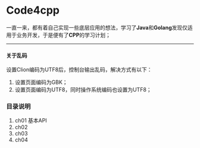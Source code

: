 # Code4cpp

一直一来，都有着自己实现一些底层应用的想法，学习了**Java**和**Golang**发现仅适用于业务开发，于是便有了**CPP**的学习计划；

---

#### 关于乱码
设置Clion编码为UTF8后，控制台输出乱码，解决方式有以下：
1. 设置页面编码为GBK；
2. 设置页面编码为UTF8，同时操作系统编码也设置为UTF8；


### 目录说明
1. ch01 基本API
2. ch02
3. ch03
4. ch04
